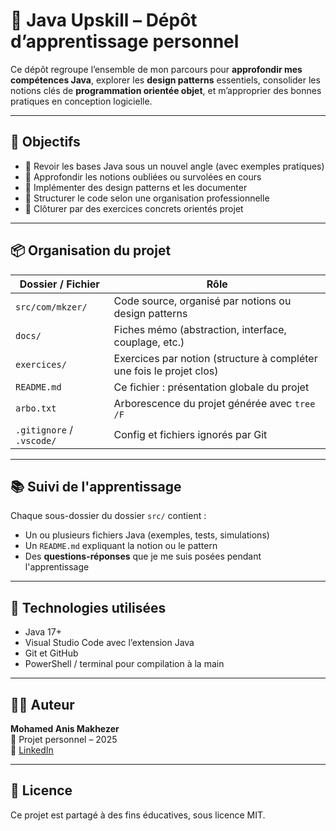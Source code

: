 # 🚀 Java Upskill – Dépôt d’apprentissage personnel

Ce dépôt regroupe l’ensemble de mon parcours pour **approfondir mes compétences Java**, explorer les **design patterns** essentiels, consolider les notions clés de **programmation orientée objet**, et m’approprier des bonnes pratiques en conception logicielle.

---

## 🎯 Objectifs

- 🔄 Revoir les bases Java sous un nouvel angle (avec exemples pratiques)
- 📐 Approfondir les notions oubliées ou survolées en cours
- 🧱 Implémenter des design patterns et les documenter
- 📁 Structurer le code selon une organisation professionnelle
- 🧪 Clôturer par des exercices concrets orientés projet

---

## 📦 Organisation du projet

| Dossier / Fichier      | Rôle                                                                 |
|------------------------|----------------------------------------------------------------------|
| `src/com/mkzer/`       | Code source, organisé par notions ou design patterns                 |
| `docs/`                | Fiches mémo (abstraction, interface, couplage, etc.)                |
| `exercices/`           | Exercices par notion (structure à compléter une fois le projet clos) |
| `README.md`            | Ce fichier : présentation globale du projet                         |
| `arbo.txt`             | Arborescence du projet générée avec `tree /F`                       |
| `.gitignore` / `.vscode/` | Config et fichiers ignorés par Git                              |

---

## 📚 Suivi de l'apprentissage

Chaque sous-dossier du dossier `src/` contient :

- Un ou plusieurs fichiers Java (exemples, tests, simulations)
- Un `README.md` expliquant la notion ou le pattern
- Des **questions-réponses** que je me suis posées pendant l'apprentissage

---

## 🔧 Technologies utilisées

- Java 17+
- Visual Studio Code avec l’extension Java
- Git et GitHub
- PowerShell / terminal pour compilation à la main

---

## 👨‍💻 Auteur

**Mohamed Anis Makhezer**  
📍 Projet personnel – 2025  
🔗 [LinkedIn](https://www.linkedin.com/in/anis-makhezer-046649309/)

---

## 📜 Licence

Ce projet est partagé à des fins éducatives, sous licence MIT.
